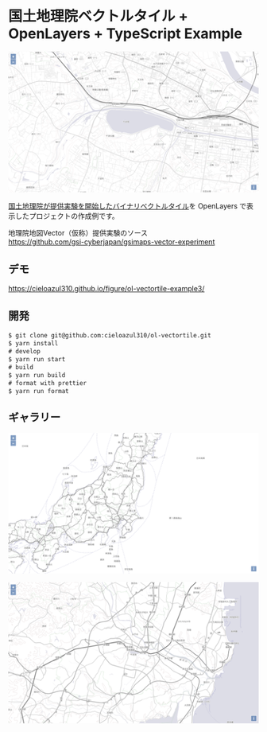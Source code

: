 # 国土地理院ベクトルタイル + OpenLayers + TypeScript Example

![スクリーンショット1](./assets/img/example1.png "スクリーンショット1")

[国土地理院が提供実験を開始したバイナリベクトルタイル](https://github.com/gsi-cyberjapan/gsimaps-vector-experiment "地理院地図Vector（仮称）提供実験のソース")を OpenLayers で表示したプロジェクトの作成例です。

地理院地図Vector（仮称）提供実験のソース  
https://github.com/gsi-cyberjapan/gsimaps-vector-experiment

## デモ

https://cieloazul310.github.io/figure/ol-vectortile-example3/

## 開発

```shell
$ git clone git@github.com:cieloazul310/ol-vectortile.git
$ yarn install
# develop
$ yarn run start
# build
$ yarn run build
# format with prettier
$ yarn run format
```

## ギャラリー

![スクリーンショット1](./assets/img/example2.png "スクリーンショット2")

![スクリーンショット1](./assets/img/example3.png "スクリーンショット3")
